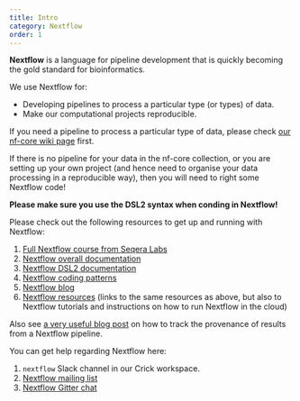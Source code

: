 ```yaml
---
title: Intro
category: Nextflow
order: 1
---
```


**Nextflow** is a language for pipeline development that is quickly becoming the gold standard for bioinformatics.

We use Nextflow for:

 - Developing pipelines to process a particular type (or types) of data.
 - Make our computational projects reproducible.

If you need a pipeline to process a particular type of data, please check [our nf-core wiki page](../nf-core) first. 

If there is no pipeline for your data in the nf-core collection, or you are setting up your own project (and hence need to organise your data processing in a reproducible way), then you will need to right some Nextflow code! 

**Please make sure you use the DSL2 syntax when conding in Nextflow!**


Please check out the following resources to get up and running with Nextflow: 

 1. [Full Nextflow course from Seqera Labs](https://seqera.io/training/)
 2. [Nextflow overall documentation](https://www.nextflow.io/docs/latest/index.html)
 3. [Nextflow DSL2 documentation](https://www.nextflow.io/docs/latest/dsl2.html)
 4. [Nextflow coding patterns](https://nextflow-io.github.io/patterns/index.html)
 5. [Nextflow blog](https://www.nextflow.io/blog.html)
 6. [Nextflow resources](https://nf-co.re/usage/nextflow) (links to the same resources as above, but also to Nextflow tutorials and instructions on how to run Nextflow in the cloud)
 
Also see [a very useful blog post](https://www.nextflow.io/blog/2019/easy-provenance-report.html) on how to track the provenance of results from a Nextflow pipeline.
 
You can get help regarding Nextflow here:

 1. `nextflow` Slack channel in our Crick workspace.
 2. [Nextflow mailing list](https://groups.google.com/forum/#!forum/nextflow)
 3. [Nextflow Gitter chat](https://gitter.im/nextflow-io/nextflow)
 
